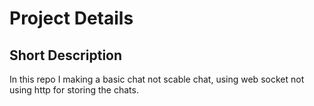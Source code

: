# Project Details

## Short Description
In this repo I making a basic chat not scable chat, using web socket not using http for storing the chats.

